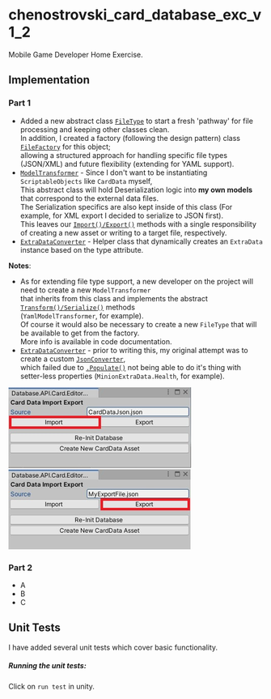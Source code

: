 # chenostrovski_card_database_exc_v1_2

Mobile Game Developer Home Exercise.

## Implementation

### Part 1
- Added a new abstract class [`FileType`](Assets/Database/FileProcessing/FileType.cs) to start a fresh 'pathway' for file processing and keeping other classes clean.  
  In addition, I created a factory (following the design pattern) class [`FileFactory`](Assets/Database/FileProcessing/FileFactory.cs) for this object;  
  allowing a structured approach for handling specific file types (JSON/XML) and future flexibility (extending for YAML support).
- [`ModelTransformer`](Assets/Database/FileProcessing/ModelTransformer/ModelTransformer.cs) - Since I don't want to be instantiating `ScriptableObjects` like `CardData` myself,   
  This abstract class will hold Deserialization logic into **my own models** that correspond to the external data files.  
  The Serialization specifics are also kept inside of this class (For example, for XML export I decided to serialize to JSON first).  
  This leaves our [`Import()/Export()`](Assets/Database/FileProcessing/JsonFile.cs) methods with a single responsibility of creating a new asset or writing to a target file, respectively.  
- [`ExtraDataConverter`](Assets/Database/Implementation/ExtraDataConverter.cs) - Helper class that dynamically creates an `ExtraData` instance based on the type attribute.

**Notes**: 
- As for extending file type support, a new developer on the project will need to create a new `ModelTransformer`  
  that inherits from this class and implements the abstract [`Transform()/Serialize()`](Assets/Database/FileProcessing/ModelTransformer/ModelTransformer.cs) methods  
  (`YamlModelTransformer`, for example).  
  Of course it would also be necessary to create a new `FileType` that will be available to get from the factory.  
  More info is available in code documentation.
- [`ExtraDataConverter`](Assets/Database/Implementation/ExtraDataConverter.cs) - prior to writing this, my original attempt was to create a custom [`JsonConverter`](https://www.newtonsoft.com/json/help/html/CustomJsonConverter.htm),  
  which failed due to [`.Populate()`](https://www.newtonsoft.com/json/help/html/M_Newtonsoft_Json_JsonSerializer_Populate.htm) not being able to do it's thing with setter-less properties (`MinionExtraData.Health`, for example).

<img src="screenshots/1_1.jpeg"> <img src="screenshots/1_2.jpeg">

### Part 2
- A
- B
- C

## Unit Tests

I have added several unit tests which cover basic functionality.

##### Running the unit tests:

Click on `run test` in unity.
